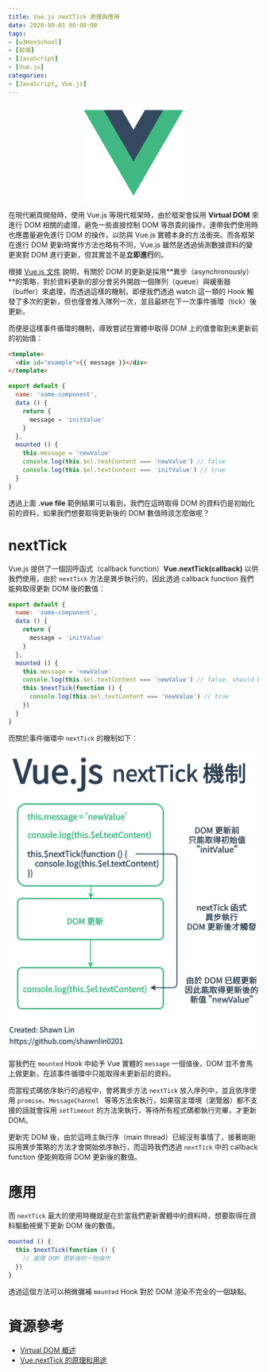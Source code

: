 ```yaml
---
title: Vue.js nextTick 原理與應用
date: 2020-99-01 00:00:00
tags:
- [w3HexSchool]
- [前端]
- [JavaScript]
- [Vue.js]
categories: 
- [JavaScript, Vue.js]
---
```


<div style="display:flex;justify-content:center;">
  <img style="object-fit:cover;" alt="vue-logo" src='/images/vue-logo.png' width='200px' height='200px' />
</div>

在現代網頁開發時，使用 Vue.js 等現代框架時，由於框架會採用 **Virtual DOM** 來進行 DOM 相關的處理，避免一些直接控制 DOM 等昂貴的操作，連帶我們使用時也應盡量避免進行 DOM 的操作，以防與 Vue.js 實體本身的方法衝突。而各框架在進行 DOM 更新時實作方法也略有不同，Vue.js 雖然是透過偵測數據資料的變更來對 DOM 進行更新，但其實並不是**立即進行**的。

<!--more-->

根據 [Vue.js 文件](https://cn.vuejs.org/v2/guide/reactivity.html#%E5%BC%82%E6%AD%A5%E6%9B%B4%E6%96%B0%E9%98%9F%E5%88%97) 說明，有關於 DOM 的更新是採用**異步（asynchronously）**的策略，對於資料更新的部分會另外開啟一個隊列（queue）與緩衝器（buffer）來處理，而透過這樣的機制，即便我們透過 watch 這一類的 Hook 觸發了多次的更新，但也僅會推入隊列一次，並且最終在下一次事件循環（tick）後更新。

而便是這樣事件循環的機制，導致嘗試在實體中取得 DOM 上的值會取到未更新前的初始值：

```html
<template>
  <div id="example">{{ message }}</div>
</template>
```

```js
export default {
  name: 'some-component',
  data () {
    return {
      message = 'initValue'
    }
  },
  mounted () {
    this.message = 'newValue'
    console.log(this.$el.textContent === 'newValue') // false
    console.log(this.$el.textContent === 'initValue') // true
  }
}
```

透過上面 **.vue file** 範例結果可以看到，我們在這時取得 DOM 的資料仍是初始化前的資料，如果我們想要取得更新後的 DOM 數值時該怎麼做呢？

# nextTick
Vue.js 提供了一個回呼函式（callback function）**Vue.nextTick(callback)** 以供我們使用，由於 `nextTick` 方法是異步執行的，因此透過 callback function 我們能夠取得更新 DOM 後的數值：

```js
export default {
  name: 'some-component',
  data () {
    return {
      message = 'initValue'
    }
  },
  mounted () {
    this.message = 'newValue'
    console.log(this.$el.textContent === 'newValue') // false, should be 'initValue'
    this.$nextTick(function () {
      console.log(this.$el.textContent === 'newValue') // true
    })
  }
}
```

而關於事件循環中 `nextTick` 的機制如下：

![](/images/vue.js/vue-nextTick.png)

當我們在 `mounted` Hook 中給予 Vue 實體的 `message` 一個值後，DOM 並不會馬上做更新，在該事件循環中只能取得未更新前的資料。

而當程式碼依序執行的過程中，會將異步方法 `nextTick` 放入序列中，並且依序使用 `promise`、`MessageChannel ` 等等方法來執行，如果宿主環境（瀏覽器）都不支援的話就會採用 `setTimeout` 的方法來執行，等待所有程式碼都執行完畢，才更新 DOM。

更新完 DOM 後，由於這時主執行序（main thread）已經沒有事情了，接著剛剛採用異步策略的方法才會開始依序執行，而這時我們透過 `nextTick` 中的 callback function 便能夠取得 DOM 更新後的數值。

# 應用
而 `nextTick` 最大的使用時機就是在於當我們更新實體中的資料時，想要取得在資料驅動視覺下更新 DOM 後的數值。

```js
mounted () {
  this.$nextTick(function () {
    // 處理 DOM 更新後的一些操作
  })
}
```

透過這個方法可以稍微彌補 `mounted` Hook 對於 DOM 渲染不完全的一個缺點。

# 資源參考

- [Virtual DOM 概述](https://cythilya.github.io/2017/03/31/virtual-dom/)
- [Vue.nextTick 的原理和用途](https://segmentfault.com/a/1190000012861862)